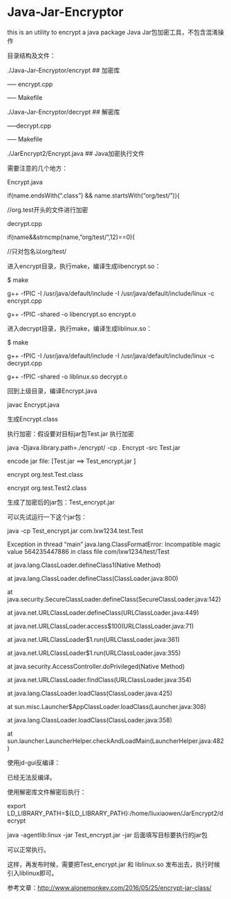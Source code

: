 # Java-Jar-Encryptor
this is an utility to encrypt a java package
Java Jar包加密工具，不包含混淆操作

目录结构及文件：

./Java-Jar-Encryptor/encrypt   ## 加密库

—– encrypt.cpp

—– Makefile

./Java-Jar-Encryptor/decrypt    ## 解密库

—–decrypt.cpp

—– Makefile

./JarEncrypt2/Encrypt.java   ## Java加密执行文件

需要注意的几个地方：

Encrypt.java

if(name.endsWith(“.class”) && name.startsWith(“org/test/”)){

//org.test开头的文件进行加密

decrypt.cpp

if(name&&strncmp(name,”org/test/”,12)==0){ 

//只对包名以org/test/

进入encrypt目录，执行make，编译生成libencrypt.so：

$ make

g++ -fPIC  -I /usr/java/default/include -I /usr/java/default/include/linux -c encrypt.cpp

g++ -fPIC  -shared  -o libencrypt.so encrypt.o

 

进入decrypt目录，执行make，编译生成liblinux.so：

$ make

g++ -fPIC  -I /usr/java/default/include -I /usr/java/default/include/linux -c decrypt.cpp

g++ -fPIC  -shared  -o liblinux.so decrypt.o

 

回到上级目录，编译Encrypt.java

javac Encrypt.java

生成Encrypt.class

 

执行加密：假设要对目标jar包Test.jar 执行加密

 java -Djava.library.path=./encrypt/ -cp . Encrypt -src Test.jar

encode jar file: [Test.jar ==> Test_encrypt.jar ]

encrypt org.test.Test.class

encrypt org.test.Test2.class

生成了加密后的jar包：Test_encrypt.jar

可以先试运行一下这个jar包：

java -cp Test_encrypt.jar com.lxw1234.test.Test

Exception in thread “main” java.lang.ClassFormatError: Incompatible magic value 564235447886 in class file com/lxw1234/test/Test

at java.lang.ClassLoader.defineClass1(Native Method)

at java.lang.ClassLoader.defineClass(ClassLoader.java:800)

at java.security.SecureClassLoader.defineClass(SecureClassLoader.java:142)

at java.net.URLClassLoader.defineClass(URLClassLoader.java:449)

at java.net.URLClassLoader.access$100(URLClassLoader.java:71)

at java.net.URLClassLoader$1.run(URLClassLoader.java:361)

at java.net.URLClassLoader$1.run(URLClassLoader.java:355)

at java.security.AccessController.doPrivileged(Native Method)

at java.net.URLClassLoader.findClass(URLClassLoader.java:354)

at java.lang.ClassLoader.loadClass(ClassLoader.java:425)

at sun.misc.Launcher$AppClassLoader.loadClass(Launcher.java:308)

at java.lang.ClassLoader.loadClass(ClassLoader.java:358)

at sun.launcher.LauncherHelper.checkAndLoadMain(LauncherHelper.java:482)

使用jd-gui反编译：

已经无法反编译。

 

使用解密库文件解密后执行：

export LD_LIBRARY_PATH=${LD_LIBRARY_PATH}:/home/liuxiaowen/JarEncrypt2/decrypt

java -agentlib:linux -jar Test_encrypt.jar 
-jar 后面填写目标要执行的jar包

可以正常执行。

这样，再发布时候，需要把Test_encrypt.jar 和 liblinux.so 发布出去，执行时候引入liblinux即可。

参考文章：http://www.alonemonkey.com/2016/05/25/encrypt-jar-class/
